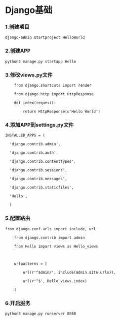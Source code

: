 # Django基础

### 1.创建项目

   ```
 django-admin startproject HelloWorld
   ```

### 2.创建APP

```
python3 manage.py startapp Hello
```


### 3.修改views.py文件

```
    from django.shortcuts import render

    from django.http import HttpResponse

    def index(request):

        return HttpResponse(u'Hello World')
```

### 4.添加APP到settings.py文件

  ```
  INSTALLED_APPS = (

    'django.contrib.admin',

    'django.contrib.auth',

    'django.contrib.contenttypes',

    'django.contrib.sessions',

    'django.contrib.messages',

    'django.contrib.staticfiles',

    'Hello',

    )
  ```

### 5.配置路由

```
from django.conf.urls import include, url

    from django.contrib import admin

    from Hello import views as Hello_views

    

    urlpatterns = [

        url(r'^admin/', include(admin.site.urls)),

        url(r'^$', Hello_views.index)

    ]

```

### 6.开启服务

```
python3 manage.py runserver 8080
```





